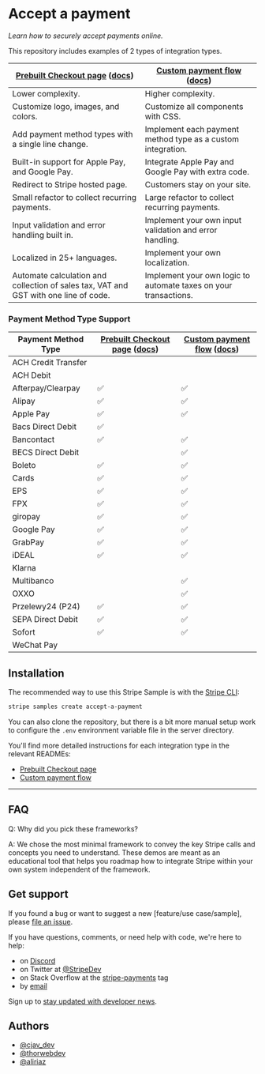 # Accept a payment

_Learn how to securely accept payments online._

This repository includes examples of 2 types of integration types.

|[Prebuilt Checkout page](./prebuilt-checkout-page) ([docs](https://stripe.com/docs/payments/accept-a-payment?ui=checkout))| [Custom payment flow](./custom-payment-flow) ([docs](https://stripe.com/docs/payments/accept-a-payment?ui=elements)) |
|---|---|
| Lower complexity. | Higher complexity. |
| Customize logo, images, and colors. | Customize all components with CSS. |
| Add payment method types with a single line change. | Implement each payment method type as a custom integration. |
| Built-in support for Apple Pay, and Google Pay. | Integrate Apple Pay and Google Pay with extra code.|
| Redirect to Stripe hosted page. | Customers stay on your site. |
| Small refactor to collect recurring payments. | Large refactor to collect recurring payments. |
| Input validation and error handling built in. | Implement your own input validation and error handling. |
| Localized in 25+ languages. | Implement your own localization. |
| Automate calculation and collection of sales tax, VAT and GST with one line of code. | Implement your own logic to automate taxes on your transactions. |


### Payment Method Type Support

|Payment Method Type | [Prebuilt Checkout page](./prebuilt-checkout-page) ([docs](https://stripe.com/docs/payments/accept-a-payment?ui=checkout))| [Custom payment flow](./custom-payment-flow) ([docs](https://stripe.com/docs/payments/accept-a-payment?ui=elements)) |
|---|---|---|
|ACH Credit Transfer|  |  |
|ACH Debit|  |  |
|Afterpay/Clearpay| ✅ | ✅ |
|Alipay| ✅ | ✅ |
|Apple Pay| ✅ | ✅ |
|Bacs Direct Debit| ✅ |  |
|Bancontact| ✅ | ✅ |
|BECS Direct Debit| | ✅ |
|Boleto| ✅ | ✅ |
|Cards| ✅ | ✅ |
|EPS| ✅ | ✅ |
|FPX| ✅ | ✅ |
|giropay| ✅ | ✅ |
|Google Pay| ✅ | ✅ |
|GrabPay| ✅ | ✅ |
|iDEAL| ✅ | ✅ |
|Klarna|  |  |
|Multibanco| | ✅ |
|OXXO| | ✅ |
|Przelewy24 (P24)| ✅ | ✅ |
|SEPA Direct Debit| ✅ | ✅ |
|Sofort| ✅ | ✅ |
|WeChat Pay|  |  |


## Installation

The recommended way to use this Stripe Sample is with the [Stripe CLI](https://stripe.com/docs/stripe-cli#install):

```sh
stripe samples create accept-a-payment
```

You can also clone the repository, but there is a bit more manual setup work to
configure the `.env` environment variable file in the server directory.

You'll find more detailed instructions for each integration type in the
relevant READMEs:

- [Prebuilt Checkout page](./prebuilt-checkout-page/README.md)
- [Custom payment flow](./custom-payment-flow/README.md)

---
## FAQ

Q: Why did you pick these frameworks?

A: We chose the most minimal framework to convey the key Stripe calls and
concepts you need to understand. These demos are meant as an educational tool
that helps you roadmap how to integrate Stripe within your own system
independent of the framework.

## Get support

If you found a bug or want to suggest a new [feature/use case/sample], please [file an issue](../../issues).

If you have questions, comments, or need help with code, we're here to help:
- on [Discord](https://stripe.com/go/developer-chat)
- on Twitter at [@StripeDev](https://twitter.com/StripeDev)
- on Stack Overflow at the [stripe-payments](https://stackoverflow.com/tags/stripe-payments/info) tag
- by [email](mailto:support+github@stripe.com)

Sign up to [stay updated with developer news](https://go.stripe.global/dev-digest).

## Authors

- [@cjav_dev](https://twitter.com/cjav_dev)
- [@thorwebdev](https://twitter.com/thorwebdev)
- [@aliriaz](https://github.com/aliriaz-stripe)
